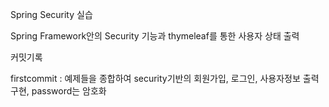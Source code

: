 Spring Security 실습

Spring Framework안의 Security 기능과 thymeleaf를 통한 사용자 상태 출력


커밋기록

firstcommit : 예제들을 종합하여 security기반의 회원가입, 로그인, 사용자정보 출력 구현, password는 암호화



